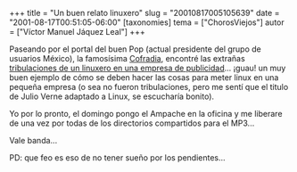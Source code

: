 +++
title = "Un buen relato linuxero"
slug = "20010817005105639"
date = "2001-08-17T00:51:05-06:00"
[taxonomies]
tema = ["ChorosViejos"]
autor = ["Víctor Manuel Jáquez Leal"]
+++

Paseando por el portal del buen Pop (actual presidente del grupo de
usuarios México), la famosísima [Cofradia](http://www.cofradia.org),
encontré las extrañas [tribulaciones de un linuxero en una empresa de
publicidad](http://www.cofradia.org/article.php?sid=190&mode=thread&order=0)...
¡guau! un muy buen ejemplo de cómo se deben hacer las cosas para meter
linux en una pequeña empresa (o sea no fueron tribulaciones, pero me
sentí que el titulo de Julio Verne adaptado a Linux, se escucharía
bonito).

Yo por lo pronto, el domingo pongo el Ampache en la oficina y me
liberare de una vez por todas de los directorios compartidos para el
MP3...

Vale banda...

PD: que feo es eso de no tener sueño por los pendientes...

